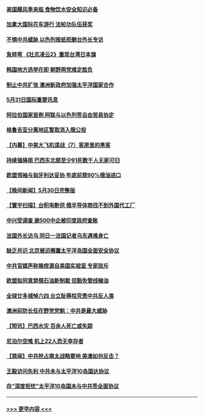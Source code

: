 #### [美国飓风季来临 食物饮水安全知识必备](../pages/prog202/a103443028.md?t=05312001) 
#### [加拿大国际花车游行 法轮功队伍获奖](../pages/prog202/a103442983.md?t=05312001) 
#### [不惧中共威胁 以色列报纸拒删台外长专访](../pages/prog202/a103443012.md?t=05312001) 
#### [急转弯 《壮志凌云2》重现台湾日本旗](../pages/prog202/a103443001.md?t=05312001) 
#### [韩国地方选举在即 朝野两党难定胜负](../pages/prog202/a103442979.md?t=05312001) 
#### [制止中共扩张 澳洲新政府加强太平洋国家合作](../pages/prog202/a103442977.md?t=05312001) 
#### [5月31日国际重要讯息](../pages/prog202/a103442975.md?t=05312001) 
#### [阿拉伯国家首例 阿联与以色列签自由贸易协定](../pages/prog202/a103442938.md?t=05312001) 
#### [格鲁吉亚分离地区暂取消入俄公投](../pages/prog202/a103442853.md?t=05312001) 
#### [【内幕】中美大飞机谍战（7）客房里的黑客](../pages/prog202/a103442863.md?t=05312001) 
#### [持续强降雨 巴西东北部至少91死数千人无家可归](../pages/prog202/a103442842.md?t=05312001) 
#### [欧盟领袖与匈牙利达妥协 年底前禁90%俄油进口](../pages/prog202/a103442799.md?t=05312001) 
#### [【晚间新闻】5月30日完整版](../pages/prog202/a103442615.md?t=05312001) 
#### [【寰宇扫描】台积电断供 俄半导体商找不到外国代工厂](../pages/prog202/a103442630.md?t=05312001) 
#### [中兴受调查 逾500中企被印度政府查账](../pages/prog202/a103442544.md?t=05312001) 
#### [法国外长访乌 同日一法国记者乌东遇难身亡](../pages/prog202/a103442549.md?t=05312001) 
#### [缺乏共识 北京被迫搁置太平洋岛国全面安全协议](../pages/prog202/a103442444.md?t=05312001) 
#### [中共官媒声称猴痘源自美国实验室 专家驳斥](../pages/prog202/a103442407.md?t=05312001) 
#### [欧盟拟同意禁俄石油新制裁 但豁免管线输油](../pages/prog202/a103442346.md?t=05312001) 
#### [全球廿多城悼六四 台立耻辱柱究责中共反人类](../pages/prog202/a103442358.md?t=05312001) 
#### [澳洲前防长任在野党党魁：中共是最大威胁](../pages/prog202/a103442344.md?t=05312001) 
#### [【短讯】巴西水灾 百余人死亡或失踪](../pages/prog202/a103442339.md?t=05312001) 
#### [尼泊尔空难 机上22人恐无幸存者](../pages/prog202/a103442337.md?t=05312001) 
#### [【禁闻】中共抢占南太战略要地 美澳如何反击？](../pages/prog202/a103442273.md?t=05312001) 
#### [王毅访问失利 中共未与太平洋10岛国达协议](../pages/prog202/a103442225.md?t=05312001) 
#### [存“深度担忧”太平洋10岛国未与中共签全面协议](../pages/prog202/a103442050.md?t=05312001) 

----
#### [ >>> 更早内容 <<< ](../indexes/prog202-earlier.md)

